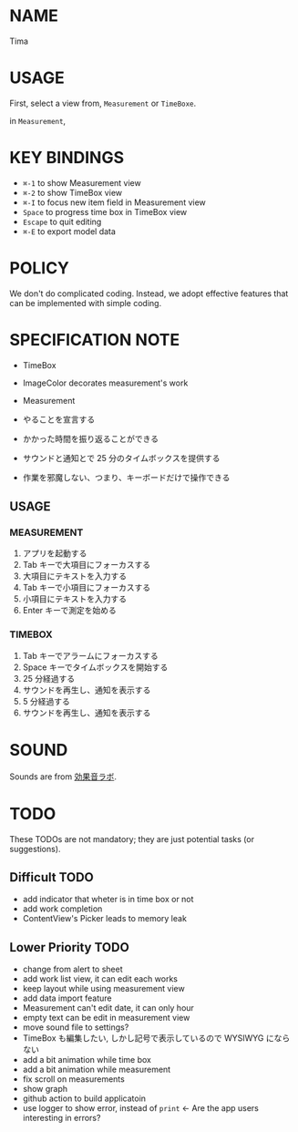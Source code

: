 # NAME

Tima

# USAGE

First, select a view from, `Measurement` or `TimeBoxe`.

in `Measurement`,


# KEY BINDINGS

- `⌘-1` to show Measurement view
- `⌘-2` to show TimeBox view
- `⌘-I` to focus new item field in Measurement view
- `Space` to progress time box in TimeBox view
- `Escape` to quit editing
- `⌘-E` to export model data

# POLICY

We don't do complicated coding. Instead, we adopt effective features that
can be implemented with simple coding.

# SPECIFICATION NOTE

- TimeBox
- ImageColor decorates measurement's work
- Measurement

- やることを宣言する
- かかった時間を振り返ることができる
- サウンドと通知とで 25 分のタイムボックスを提供する
- 作業を邪魔しない、つまり、キーボードだけで操作できる

## USAGE

### MEASUREMENT

1. アプリを起動する
1. Tab キーで大項目にフォーカスする
1. 大項目にテキストを入力する
1. Tab キーで小項目にフォーカスする
1. 小項目にテキストを入力する
1. Enter キーで測定を始める

### TIMEBOX

1. Tab キーでアラームにフォーカスする
1. Space キーでタイムボックスを開始する
1. 25 分経過する
1. サウンドを再生し、通知を表示する
1. 5 分経過する
1. サウンドを再生し、通知を表示する

# SOUND

Sounds are from [効果音ラボ](https://soundeffect-lab.info).

# TODO

These TODOs are not mandatory; they are just potential tasks (or suggestions).

## Difficult TODO

- add indicator that wheter is in time box or not
- add work completion
- ContentView's Picker leads to memory leak

## Lower Priority TODO

- change from alert to sheet
- add work list view, it can edit each works
- keep layout while using measurement view
- add data import feature
- Measurement can't edit date, it can only hour
- empty text can be edit in measurement view
- move sound file to settings?
- TimeBox も編集したい, しかし記号で表示しているので WYSIWYG にならない
- add a bit animation while time box
- add a bit animation while measurement
- fix scroll on measurements
- show graph
- github action to build applicatoin
- use logger to show error, instead of `print` <- Are the app users interesting in errors?
